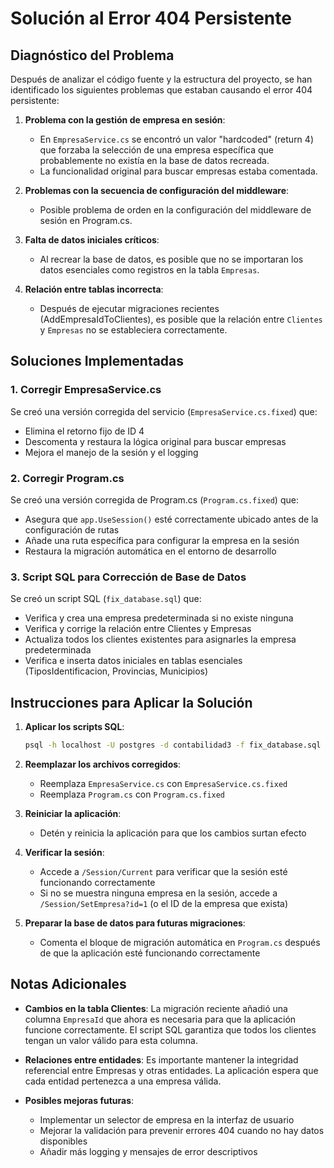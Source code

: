 # Solución al Error 404 Persistente

## Diagnóstico del Problema

Después de analizar el código fuente y la estructura del proyecto, se han identificado los siguientes problemas que estaban causando el error 404 persistente:

1. **Problema con la gestión de empresa en sesión**:
   - En `EmpresaService.cs` se encontró un valor "hardcoded" (return 4) que forzaba la selección de una empresa específica que probablemente no existía en la base de datos recreada.
   - La funcionalidad original para buscar empresas estaba comentada.

2. **Problemas con la secuencia de configuración del middleware**:
   - Posible problema de orden en la configuración del middleware de sesión en Program.cs.

3. **Falta de datos iniciales críticos**:
   - Al recrear la base de datos, es posible que no se importaran los datos esenciales como registros en la tabla `Empresas`.

4. **Relación entre tablas incorrecta**:
   - Después de ejecutar migraciones recientes (AddEmpresaIdToClientes), es posible que la relación entre `Clientes` y `Empresas` no se estableciera correctamente.

## Soluciones Implementadas

### 1. Corregir EmpresaService.cs

Se creó una versión corregida del servicio (`EmpresaService.cs.fixed`) que:
- Elimina el retorno fijo de ID 4
- Descomenta y restaura la lógica original para buscar empresas
- Mejora el manejo de la sesión y el logging

### 2. Corregir Program.cs

Se creó una versión corregida de Program.cs (`Program.cs.fixed`) que:
- Asegura que `app.UseSession()` esté correctamente ubicado antes de la configuración de rutas
- Añade una ruta específica para configurar la empresa en la sesión
- Restaura la migración automática en el entorno de desarrollo

### 3. Script SQL para Corrección de Base de Datos

Se creó un script SQL (`fix_database.sql`) que:
- Verifica y crea una empresa predeterminada si no existe ninguna
- Verifica y corrige la relación entre Clientes y Empresas
- Actualiza todos los clientes existentes para asignarles la empresa predeterminada
- Verifica e inserta datos iniciales en tablas esenciales (TiposIdentificacion, Provincias, Municipios)

## Instrucciones para Aplicar la Solución

1. **Aplicar los scripts SQL**:
   ```bash
   psql -h localhost -U postgres -d contabilidad3 -f fix_database.sql
   ```

2. **Reemplazar los archivos corregidos**:
   - Reemplaza `EmpresaService.cs` con `EmpresaService.cs.fixed`
   - Reemplaza `Program.cs` con `Program.cs.fixed`

3. **Reiniciar la aplicación**:
   - Detén y reinicia la aplicación para que los cambios surtan efecto

4. **Verificar la sesión**:
   - Accede a `/Session/Current` para verificar que la sesión esté funcionando correctamente
   - Si no se muestra ninguna empresa en la sesión, accede a `/Session/SetEmpresa?id=1` (o el ID de la empresa que exista)

5. **Preparar la base de datos para futuras migraciones**:
   - Comenta el bloque de migración automática en `Program.cs` después de que la aplicación esté funcionando correctamente

## Notas Adicionales

- **Cambios en la tabla Clientes**: La migración reciente añadió una columna `EmpresaId` que ahora es necesaria para que la aplicación funcione correctamente. El script SQL garantiza que todos los clientes tengan un valor válido para esta columna.

- **Relaciones entre entidades**: Es importante mantener la integridad referencial entre Empresas y otras entidades. La aplicación espera que cada entidad pertenezca a una empresa válida.

- **Posibles mejoras futuras**:
  - Implementar un selector de empresa en la interfaz de usuario
  - Mejorar la validación para prevenir errores 404 cuando no hay datos disponibles
  - Añadir más logging y mensajes de error descriptivos